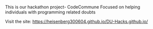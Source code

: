 This is our hackathon project- CodeCommune
Focused on helping individuals with programming related doubts 

Visit the site: https://heisenberg300604.github.io/DU-Hacks.github.io/
